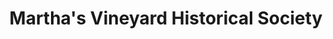 ---
layout: repo
title: "Martha's Vineyard Historical Society"
id: 18249
permalink: repos/18249/
---